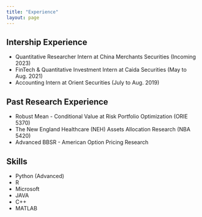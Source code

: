```yaml
---
title: "Experience"
layout: page
---
```


## Intership Experience

 - Quantitative Researcher Intern at China Merchants Securities (Incoming 2023)
 - FinTech & Quantitative Investment Intern at Caida Securities (May to Aug. 2021)
 - Accounting Intern at Orient Securities (July to Aug. 2019)

## Past Research Experience

 - Robust Mean - Conditional Value at Risk Portfolio Optimization (ORIE 5370)
 - The New England Healthcare (NEH) Assets Allocation Research (NBA 5420)
 - Advanced BBSR - American Option Pricing Research

## Skills

 - Python (Advanced)
 - R
 - Microsoft
 - JAVA
 - C++
 - MATLAB
